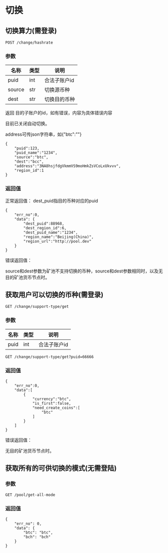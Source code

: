 # 切换

## 切换算力(需登录)

`POST /change/hashrate`

### 参数

|名称|类型|说明|
|---|----|----|
|puid|int| 合法子账户id |
|source|str| 切换源币种 |
|dest|str| 切换目的币种 |


返回 目的子账户的id，如有错误，内容为具体错误内容

目前已关闭自动切换。

address可传json字符串，如{\"btc\":\"\"}

```
{
	"puid":123,
	"puid_name":"1234",
	"source":"btc",
	"dest":"bcc",
	"address":"3NA8hsjfdgVkmmVS9moHmkZsVCoLxUkvvv",
	"region_id":1
}
```

### 返回值

正常返回值：
dest_puid指目的币种对应的puid

```
{
    "err_no":0,
    "data": {
        "dest_puid":88968,
        "dest_region_id":6,
        "dest_puid_name":"1234",
        "region_name":"Beijing(China)",
        "region_url":"http://pool.dev"
    }
}
```

错误返回值：

source和dest参数为矿池不支持切换的币种，source和dest参数相同时，以及无目的矿池货币节点时。

## 获取用户可以切换的币种(需登录)

`GET /change/support-type/get`

### 参数

|名称|类型|说明|
|---|----|----|
|puid|int| 合法子账户id |


```
GET /change/support-type/get?puid=66666
```

### 返回值

```
{
    "err_no":0,
    "data":[
        {
            "currency":"btc",
            "is_first":false,
            "need_create_coins":[
                "btc"
            ]
        }
    ]
}
```

错误返回值：

无目的矿池货币节点时。

## 获取所有的可供切换的模式(无需登陆)

### 参数

```
GET /pool/get-all-mode
```

### 返回值

```
{
    "err_no": 0,
    "data": {
        "btc": "btc",
        "bch": "bch"
    }
}
```